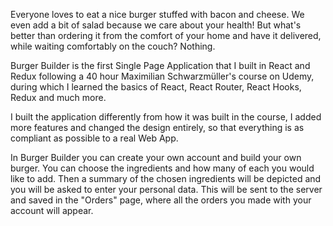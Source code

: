 Everyone loves to eat a nice burger stuffed with bacon and cheese. We even add a bit of salad because we care about your health! But what's better than ordering it from the comfort of your home and have it delivered, while waiting comfortably on the couch? Nothing.

Burger Builder is the first Single Page Application that I built in React and Redux following a 40 hour Maximilian Schwarzmüller's course on Udemy, during which I learned the basics of React, React Router, React Hooks, Redux and much more.

I built the application differently from how it was built in the course, I added more features and changed the design entirely, so that everything is as compliant as possible to a real Web App.

In Burger Builder you can create your own account and build your own burger. You can choose the ingredients and how many of each you would like to add. Then a summary of the chosen ingredients will be depicted and you will be asked to enter your personal data. This will be sent to the server and saved in the "Orders" page, where all the orders you made with your account will appear.
